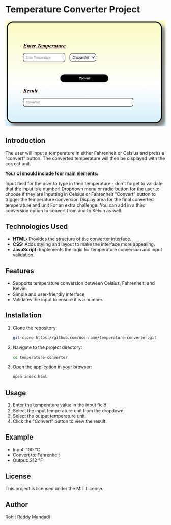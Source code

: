 # Temperature Converter Project

![image alt](https://github.com/Mandadi2002/OIBSIP/blob/ce382d1ef7359b4a073919b179dd5011921567e2/Task-3%20Temperature%20Converter/Screenshot%202025-03-30%20100044.png)

## Introduction
The user will input a temperature in either Fahrenheit or Celsius and press a "convert" button. The converted temperature will then be displayed with the correct unit.

**Your UI should include four main elements:**

Input field for the user to type in their temperature - don't forget to validate that the input is a number!
Dropdown menu or radio button for the user to choose if they are inputting in Celsius or Fahrenheit
"Convert" button to trigger the temperature conversion
Display area for the final converted temperature and unit
For an extra challenge: You can add in a third conversion option to convert from and to Kelvin as well.

## Technologies Used
- **HTML:** Provides the structure of the converter interface.
- **CSS:** Adds styling and layout to make the interface more appealing.
- **JavaScript:** Implements the logic for temperature conversion and input validation.

## Features
- Supports temperature conversion between Celsius, Fahrenheit, and Kelvin.
- Simple and user-friendly interface.
- Validates the input to ensure it is a number.

## Installation
1. Clone the repository:
   ```bash
   git clone https://github.com/username/temperature-converter.git
   ```
2. Navigate to the project directory:
   ```bash
   cd temperature-converter
   ```
3. Open the application in your browser:
   ```bash
   open index.html
   ```

## Usage
1. Enter the temperature value in the input field.
2. Select the input temperature unit from the dropdown.
3. Select the output temperature unit.
4. Click the "Convert" button to view the result.

## Example
- Input: 100 °C
- Convert to: Fahrenheit
- Output: 212 °F

## License
This project is licensed under the MIT License.

## Author
Rohit Reddy Mandadi


  
